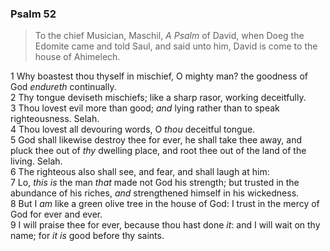 ### Psalm 52

> To the chief Musician, Maschil, *A Psalm* of David, when Doeg the Edomite came and told Saul, and said unto him, David is come to the house of Ahimelech.

1 Why boastest thou thyself in mischief, O mighty man? the goodness of God *endureth* continually.  
2 Thy tongue deviseth mischiefs; like a sharp rasor, working deceitfully.  
3 Thou lovest evil more than good; *and* lying rather than to speak righteousness. Selah.  
4 Thou lovest all devouring words, O *thou* deceitful tongue.  
5 God shall likewise destroy thee for ever, he shall take thee away, and pluck thee out of *thy* dwelling place, and root thee out of the land of the living. Selah.  
6 The righteous also shall see, and fear, and shall laugh at him:  
7 Lo, *this is* the man *that* made not God his strength; but trusted in the abundance of his riches, *and* strengthened himself in his wickedness.  
8 But I *am* like a green olive tree in the house of God: I trust in the mercy of God for ever and ever.  
9 I will praise thee for ever, because thou hast done *it*: and I will wait on thy name; for *it is* good before thy saints.  
